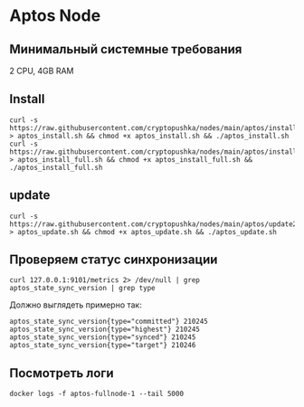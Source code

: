 # Aptos Node
## Минимальный системные требования 

2 CPU, 4GB RAM

## Install
```
curl -s https://raw.githubusercontent.com/cryptopushka/nodes/main/aptos/install.sh > aptos_install.sh && chmod +x aptos_install.sh && ./aptos_install.sh
curl -s https://raw.githubusercontent.com/cryptopushka/nodes/main/aptos/install_full.sh > aptos_install_full.sh && chmod +x aptos_install_full.sh && ./aptos_install_full.sh
```

## update
```
curl -s https://raw.githubusercontent.com/cryptopushka/nodes/main/aptos/update2.sh > aptos_update.sh && chmod +x aptos_update.sh && ./aptos_update.sh
```


## Проверяем статус синхронизации
```
curl 127.0.0.1:9101/metrics 2> /dev/null | grep aptos_state_sync_version | grep type
```

Должно выглядеть примерно так:

```
aptos_state_sync_version{type="committed"} 210245
aptos_state_sync_version{type="highest"} 210245
aptos_state_sync_version{type="synced"} 210245
aptos_state_sync_version{type="target"} 210246
```

## Посмотреть логи

```
docker logs -f aptos-fullnode-1 --tail 5000
```
